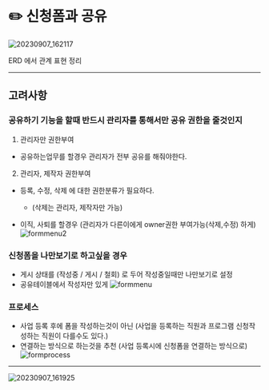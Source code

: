 
# ✏️ 신청폼과 공유

![20230907_162117](https://github.com/firsthandcraft/DB_study/assets/97497153/1b52be32-c136-422b-878f-703ccf6c1d73)

ERD 에서 관계 표현  정리

---
## 고려사항

###  공유하기 기능을 할때 반드시 관리자를 통해서만 공유 권한을 줄것인지 
    

001. 관리자만 권한부여

- 공유하는업무를 할경우 관리자가 전부 공유를  해줘야한다.     
    
002. 관리자, 제작자 권한부여
- 등록, 수정, 삭제 에 대한 권한분류가 필요하다. 
  - (삭제는 관리자, 제작자만 가능)
    
- 이직, 사퇴를 할경우 (관리자가 다른이에게 owner권한 부여가능(삭제,수정) 하게)
  ![formmenu2](https://github.com/firsthandcraft/DB_study/assets/97497153/b0e3d110-e42e-4dfd-8527-3ae1e45b5c15)

### 신청폼을 나만보기로 하고싶을 경우 
- 게시 상태를 (작성중 / 게시 / 철회) 로 두어 작성중일때만 나만보기로 설정
- 공유테이블에서 작성자만 있게 
![formmenu](https://github.com/firsthandcraft/DB_study/assets/97497153/d9ee3825-f53e-495c-861e-c4f38d8280f7)


### 프로세스 
- 사업 등록 후에 폼을 작성하는것이 아닌 (사업을 등록하는 직원과 프로그램 신청작성하는 직원이 다를수도 있다.)
- 연결하는 방식으로 하는것을 추천 (사업 등록시에 신청폼을 연결하는 방식으로)
![formprocess](https://github.com/firsthandcraft/DB_study/assets/97497153/9314afc3-3061-4707-ace0-4a9aa11b0ddf)

---

![20230907_161925](https://github.com/firsthandcraft/DB_study/assets/97497153/f082c1ce-e253-4b5a-ba42-b2a49fe117e6)






